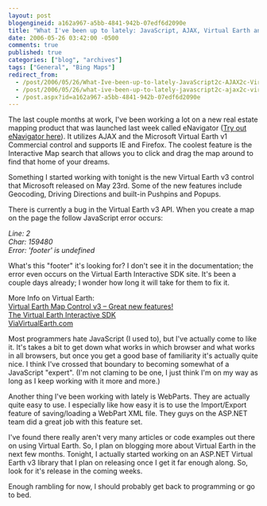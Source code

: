 ```yaml
---
layout: post
blogengineid: a162a967-a5bb-4841-942b-07edf6d2090e
title: "What I've been up to lately: JavaScript, AJAX, Virtual Earth and WebParts"
date: 2006-05-26 03:42:00 -0500
comments: true
published: true
categories: ["blog", "archives"]
tags: ["General", "Bing Maps"]
redirect_from: 
  - /post/2006/05/26/What-Ive-been-up-to-lately-JavaScript2c-AJAX2c-Virtual-Earth-and-WebParts
  - /post/2006/05/26/what-ive-been-up-to-lately-javascript2c-ajax2c-virtual-earth-and-webparts
  - /post.aspx?id=a162a967-a5bb-4841-942b-07edf6d2090e
---
```

<!-- more -->


The last couple months at work, I&#39;ve been working a lot on a new real estate mapping product that was launched last week called eNavigator (<a href="http://thinkrealtygroup.com/">Try out eNavigator here</a>). It utilizes AJAX and the Microsoft Virtual Earth v1 Commercial control and supports IE and Firefox. The coolest feature is the Interactive Map search that allows you to click and drag the map around to find that home of your dreams.



Something I started working with tonight is the new Virtual Earth v3 control that Microsoft released on May 23rd. Some of the new features include Geocoding, Driving Directions and built-in Pushpins and Popups.



There is currently a bug in the Virtual Earth v3 API. When you create a map on the page the follow JavaScript error occurs:



<em>Line: 2<br />
Char: 159480<br />
Error: &#39;footer&#39; is undefined</em>



What&#39;s this &quot;footer&quot; it&#39;s looking for? I don&#39;t see it in the documentation; the error even occurs on the Virtual Earth Interactive SDK site. It&#39;s been a couple days already; I wonder how long it will take for them to fix it.



More Info on Virtual Earth:<br />
<a id="bp___v___r___postlist___EntryItems__ctl0_PostTitle" href="http://blogs.msdn.com/virtualearth/archive/2006/05/23/596729.aspx">Virtual Earth Map Control v3 &ndash; Great new features!</a><br />
<a href="http://dev.live.com/virtualearth/sdk/">The Virtual Earth Interactive SDK</a><br />
<a href="http://viavirtualearth.com/">ViaVirtualEarth.com</a>



Most programmers hate JavaScript (I used to), but I&#39;ve actually come to like it. It&#39;s takes a bit to get down what works in which browser and what works in all browsers, but once you get a good base of familiarity it&#39;s actually quite nice. I think I&#39;ve crossed that boundary to becoming somewhat of a JavaScript &quot;expert&quot;. (I&#39;m not claming to be one, I just think I&#39;m on my way as long as I keep working with it more and more.)



Another thing I&#39;ve been working with lately is WebParts. They are actually quite easy to use. I especially like how easy it is to use the Import/Export feature of saving/loading a WebPart XML file. They guys on the ASP.NET team did a great job with this feature set.



I&#39;ve found there really aren&#39;t very many articles or code examples out there on using Virtual Earth. So, I plan on blogging more about Virtual Earth in the next few months. Tonight, I actually started working on an ASP.NET Virtual Earth v3 library that I plan on releasing once I get it far enough along. So, look for it&#39;s release in the coming weeks.



Enough rambling for now, I should probably get back to programming or go to bed.

